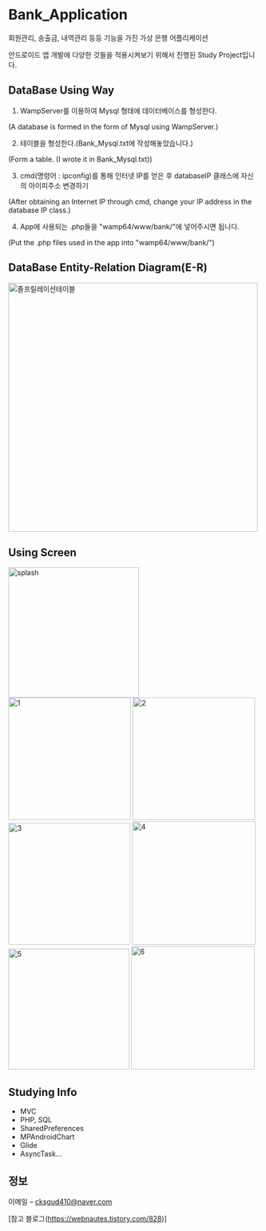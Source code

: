 # Bank_Application
회원관리, 송출금, 내역관리 등등 기능을 가진 가상 은행 어플리케이션

안드로이드 앱 개발에 다양한 것들을 적용시켜보기 위해서 진행된 Study Project입니다.


## DataBase Using Way
1. WampServer를 이용하여 Mysql 형태에 데이터베이스를 형성한다.

(A database is formed in the form of Mysql using WampServer.)

2. 테이블을 형성한다.(Bank_Mysql.txt에 작성해놓았습니다.)

(Form a table. (I wrote it in Bank_Mysql.txt))

3. cmd(명령어 : ipconfig)를 통해 인터넷 IP를 얻은 후 databaseIP 클래스에 자신의 아이피주소 변경하기

(After obtaining an Internet IP through cmd, change your IP address in the database IP class.)

4. App에 사용되는 .php들을 "wamp64/www/bank/"에 넣어주시면 됩니다.

(Put the .php files used in the app into "wamp64/www/bank/")

## DataBase Entity-Relation Diagram(E-R)
<img width="499" alt="졸프릴레이션테이블" src="https://user-images.githubusercontent.com/69793388/190277234-61295716-4881-4e9e-8c6d-d4ad2d9cfb3f.png">


## Using Screen
<img width="261" alt="splash" src="https://user-images.githubusercontent.com/69793388/190287065-89a64342-7e6e-4887-b3f1-9c6c8f29cf02.png">
<img width="245" alt="1" src="https://user-images.githubusercontent.com/69793388/190276961-eec1b094-9f14-498f-8d75-46edaff7c51c.png">
<img width="245" alt="2" src="https://user-images.githubusercontent.com/69793388/190276969-88989967-8a8e-4b3b-9cbb-ced9745eacce.png">
<img width="244" alt="3" src="https://user-images.githubusercontent.com/69793388/190277112-c9fa154f-5563-405a-becc-53d13663d59e.png">
<img width="247" alt="4" src="https://user-images.githubusercontent.com/69793388/190277135-31a03774-13d7-4ba9-bf38-d33a1958b190.png">
<img width="242" alt="5" src="https://user-images.githubusercontent.com/69793388/190277149-aac152c3-5e56-4d9c-80e8-9f5462009268.png">
<img width="247" alt="6" src="https://user-images.githubusercontent.com/69793388/190277156-55dce5c3-8cde-4f57-926e-05127909993f.png">


## Studying Info
* MVC
* PHP, SQL
* SharedPreferences
* MPAndroidChart
* Glide
* AsyncTask...

## 정보
이메일 – cksgud410@naver.com

[참고 블로그(https://webnautes.tistory.com/828)]
